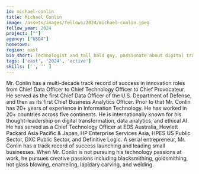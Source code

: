 ```yaml
---
id: michael-conlin
title: Michael Conlin
image: /assets/images/fellows/2024/michael-conlin.jpeg
fellow_year: 2024
project: [""]
agency: ["USDA"]
hometown: 
region: east
bio_short: Technologist and tall bald guy, passionate about digital transformation.
tags: ['east', '2024', 'active']
skills: ['', '' ]
---
```

Mr. Conlin has a multi-decade track record of success in innovation roles from Chief Data Officer to Chief Technology Officer to Chief Provocateur. He served as the first Chief Data Officer of the U.S. Department of Defense, and then as its first Chief Business Analytics Officer. Prior to that Mr. Conlin has 20+ years of experience in Information Technology. He has worked in 20+ countries across five continents. He is internationally known for his thought-leadership on digital transformation, data analytics, and ethical AI. He has served as a Chief Technology Officer at EDS Australia, Hewlett Packard Asia Pacific & Japan, HP Enterprise Services Asia, HPES US Public Sector, DXC Public Sector, and Definitive Logic. A serial entrepreneur, Mr. Conlin has a track record of success launching and leading small businesses. When Mr. Conlin is not pursuing his technology passions at work, he pursues creative passions including blacksmithing, goldsmithing, hot glass blowing, enameling, lapidary carving, and welding.
